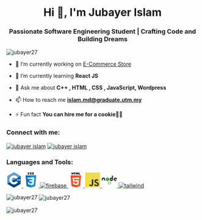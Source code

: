 <h1 align="center">Hi 👋, I'm Jubayer Islam</h1>
<h3 align="center">Passionate Software Engineering Student | Crafting Code and Building Dreams</h3>

<p align="left"> <img src="https://komarev.com/ghpvc/?username=jubayer27&label=Profile%20views&color=0e75b6&style=flat" alt="jubayer27" /> </p>

- 🔭 I’m currently working on [E-Commerce Store](7mastergaming.com)

- 🌱 I’m currently learning **React JS**

- 💬 Ask me about **C++ , HTML , CSS , JavaScript, Wordpress**

- 📫 How to reach me **islam.md@graduate.utm.my**

- ⚡ Fun fact **You can hire me for a cookie🎂🎂**

<h3 align="left">Connect with me:</h3>
<p align="left">
<a href="https://linkedin.com/in/jubayer islam" target="blank"><img align="center" src="https://raw.githubusercontent.com/rahuldkjain/github-profile-readme-generator/master/src/images/icons/Social/linked-in-alt.svg" alt="jubayer islam" height="30" width="40" /></a>
<a href="https://fb.com/jubayer islam" target="blank"><img align="center" src="https://raw.githubusercontent.com/rahuldkjain/github-profile-readme-generator/master/src/images/icons/Social/facebook.svg" alt="jubayer islam" height="30" width="40" /></a>
</p>

<h3 align="left">Languages and Tools:</h3>
<p align="left"> <a href="https://www.w3schools.com/cpp/" target="_blank" rel="noreferrer"> <img src="https://raw.githubusercontent.com/devicons/devicon/master/icons/cplusplus/cplusplus-original.svg" alt="cplusplus" width="40" height="40"/> </a> <a href="https://www.w3schools.com/css/" target="_blank" rel="noreferrer"> <img src="https://raw.githubusercontent.com/devicons/devicon/master/icons/css3/css3-original-wordmark.svg" alt="css3" width="40" height="40"/> </a> <a href="https://firebase.google.com/" target="_blank" rel="noreferrer"> <img src="https://www.vectorlogo.zone/logos/firebase/firebase-icon.svg" alt="firebase" width="40" height="40"/> </a> <a href="https://www.w3.org/html/" target="_blank" rel="noreferrer"> <img src="https://raw.githubusercontent.com/devicons/devicon/master/icons/html5/html5-original-wordmark.svg" alt="html5" width="40" height="40"/> </a> <a href="https://developer.mozilla.org/en-US/docs/Web/JavaScript" target="_blank" rel="noreferrer"> <img src="https://raw.githubusercontent.com/devicons/devicon/master/icons/javascript/javascript-original.svg" alt="javascript" width="40" height="40"/> </a> <a href="https://nodejs.org" target="_blank" rel="noreferrer"> <img src="https://raw.githubusercontent.com/devicons/devicon/master/icons/nodejs/nodejs-original-wordmark.svg" alt="nodejs" width="40" height="40"/> </a> <a href="https://tailwindcss.com/" target="_blank" rel="noreferrer"> <img src="https://www.vectorlogo.zone/logos/tailwindcss/tailwindcss-icon.svg" alt="tailwind" width="40" height="40"/> </a> </p>

<p><img align="left" src="https://github-readme-stats.vercel.app/api/top-langs?username=jubayer27&show_icons=true&locale=en&layout=compact" alt="jubayer27" /></p>

<p>&nbsp;<img align="center" src="https://github-readme-stats.vercel.app/api?username=jubayer27&show_icons=true&locale=en" alt="jubayer27" /></p>

<p><img align="center" src="https://github-readme-streak-stats.herokuapp.com/?user=jubayer27&" alt="jubayer27" /></p>

